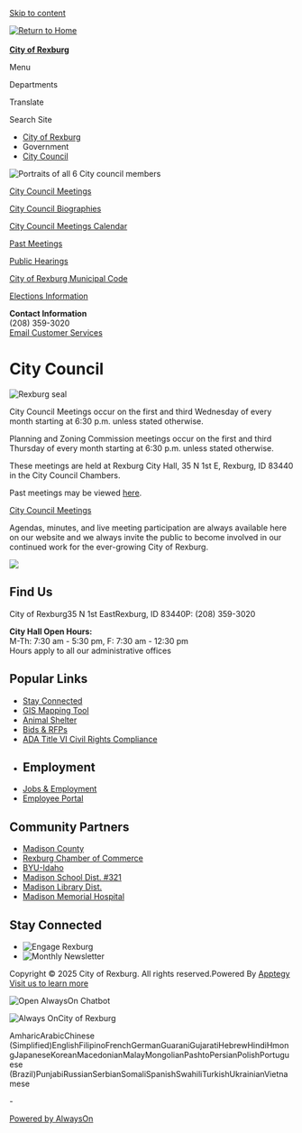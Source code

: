 [Skip to content](https://www.rexburg.org/page/city-council/)

[![Return to Home](https://cmsv2-assets.apptegy.net/uploads/21649/logo/24463/CoR-Simp-Logo.png)  
\
**City of Rexburg**](https://www.rexburg.org)

Menu

Departments

Translate

Search Site

- [City of Rexburg](https://www.rexburg.org)
- Government
- [City Council](https://www.rexburg.org/page/city-council)

![Portraits of all 6 City council members](https://cmsv2-assets.apptegy.net/uploads/21649/file/3046236/1bc7fee0-2401-49a6-a96f-8b4137d8c822.png)

[City Council Meetings](https://www.rexburg.org/o/cor/page/city-council-agendas)

[City Council Biographies](https://www.rexburg.org/o/cor/page/city-council-biographies)

[City Council Meetings Calendar](https://www.rexburg.org/events?view=cal-month)

[Past Meetings](https://www.youtube.com/playlist?list=PL2PRAlkHe4ypFFoZm2J-RMvcCU2SYMlPp)

[Public Hearings](https://www.rexburg.org/o/cor/page/public-hearings)

[City of Rexburg Municipal Code](https://rexburg.municipalcodeonline.com/book?type=ordinances)

[Elections Information](https://www.rexburg.org/o/cor/page/elections)

**Contact Information**  
(208) 359-3020  
[Email Customer Services](mailto:customerservices@rexburg.org)

# City Council

![Rexburg seal](https://cmsv2-assets.apptegy.net/uploads/21649/file/3081004/87e87a77-8d67-4cfa-84f4-297dd947a5f5.png)

City Council Meetings occur on the first and third Wednesday of every month starting at 6:30 p.m. unless stated otherwise.

Planning and Zoning Commission meetings occur on the first and third Thursday of every month starting at 6:30 p.m. unless stated otherwise. 

These meetings are held at Rexburg City Hall, 35 N 1st E, Rexburg, ID 83440 in the City Council Chambers.

Past meetings may be viewed [here](https://www.youtube.com/playlist?list=PL2PRAlkHe4ypFFoZm2J-RMvcCU2SYMlPp).

[City Council Meetings](https://www.rexburg.org/o/cor/page/city-council-agendas)

Agendas, minutes, and live meeting participation are always available here on our website and we always invite the public to become involved in our continued work for the ever-growing City of Rexburg. 

![](https://cmsv2-assets.apptegy.net/uploads/21649/file/2875754/5b3b8a4b-7647-45c8-8957-69cb6fe0ac6a.png)

## Find Us

City of Rexburg35 N 1st EastRexburg, ID 83440P: (208) 359-3020

**City Hall Open Hours:**  
M-Th: 7:30 am - 5:30 pm, F: 7:30 am - 12:30 pm  
Hours apply to all our administrative offices

## Popular Links

- [Stay Connected](https://www.rexburg.org/o/cor/page/stay-informed)
- [GIS Mapping Tool](https://madison.rexburg.org)
- [Animal Shelter](https://www.rexburg.org/o/police/page/animal-shelter)
- [Bids &amp; RFPs](https://www.rexburg.org/o/cor/page/rfps)
- [ADA Title VI Civil Rights Compliance](https://www.rexburg.org/o/cor/page/civil-rights)
- ## Employment
- [Jobs &amp; Employment](https://cityofrexburgid.tylerportico.com/tess/citizen/jobs)
- [Employee Portal](https://www.rexburg.org/page/employee-portal)

## Community Partners

- [Madison County](https://co.madison.id.us)
- [Rexburg Chamber of Commerce](https://rexburgchamber.org)
- [BYU-Idaho](https://www.byui.edu)
- [Madison School Dist. #321](https://www.msd321.com)
- [Madison Library Dist.](https://www.madisonlib.org)
- [Madison Memorial Hospital](https://madisonhealth.org/locations/madison-memorial-hospital)

## Stay Connected

- ![Engage Rexburg](https://5il.co/2iq7t)
- ![Monthly Newsletter](https://5il.co/2iq7s)

Copyright © 2025 City of Rexburg. All rights reserved.Powered By [Apptegy Visit us to learn more](https://www.apptegy.com)

![Open AlwaysOn Chatbot](https://cdn.alwayson.ai/public-storage/images/47bdf524-1fa0-4f9f-97a8-1563b7fafdcf/94ac94fd-e5e6-41c9-9375-c61969f82138-icon.png)

![Always On](https://cdn.alwayson.ai/public-storage/images/47bdf524-1fa0-4f9f-97a8-1563b7fafdcf/9ac1629e-acbe-4d21-8ce8-cbb883d807b8-logo.png)City of Rexburg

AmharicArabicChinese (Simplified)EnglishFilipinoFrenchGermanGuaraniGujaratiHebrewHindiHmongJapaneseKoreanMacedonianMalayMongolianPashtoPersianPolishPortuguese (Brazil)PunjabiRussianSerbianSomaliSpanishSwahiliTurkishUkrainianVietnamese

\-

[Powered by AlwaysOn](https://alwayson.ai)